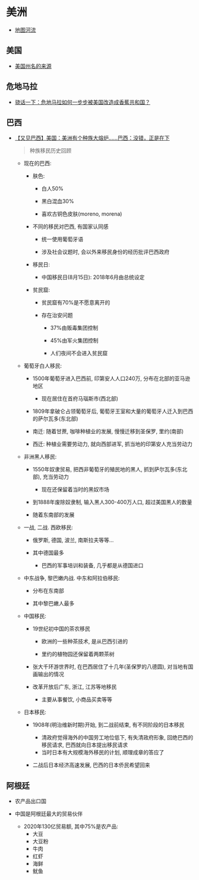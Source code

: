 # 美洲

- [地图河流](https://www.rivers.gov/louisiana.ph)

## 美国

- [美国州名的来源](https://www.bilibili.com/video/BV1sy4y1G7DU?spm_id_from=333.999.0.0)

## 危地马拉

- [骁话一下：危地马拉如何一步步被美国改造成香蕉共和国？](https://www.bilibili.com/video/BV12Z4y1g7G8?from=search&seid=10886247923757434513&spm_id_from=333.337.0.0)

## 巴西

- [【又见巴西】美国：美洲有个种族大熔炉……巴西：没错，正是在下](https://www.bilibili.com/video/BV11E41187gw/?spm_id_from=333.788.recommend_more_video.1)

    > 种族移民历史回顾

    - 现在的巴西:

        - 肤色:

            - 白人50%

            - 黑白混血30%

            - 喜欢古铜色皮肤(moreno, morena)

        - 不同的移民对巴西, 有国家认同感

            - 统一使用葡萄牙语

            - 涉及社会议题时, 会以外来移民身份的经历批评巴西政府

        - 移民日:

            - 中国移民日(8月15日): 2018年6月由总统设定

        - 贫民窟:

            - 贫民窟有70%是不愿意离开的

            - 存在治安问题

                - 37%由贩毒集团控制

                - 45%由军火集团控制

                - 人们夜间不会进入贫民窟

    - 葡萄牙白人移民:

        - 1500年葡萄牙进入巴西前, 印第安人人口240万, 分布在北部的亚马逊地区

            - 现在居住在首府马瑙斯市(西北部)

        - 1809年拿破仑占领葡萄牙后, 葡萄牙王室和大量的葡萄牙人迁入到巴西的萨尔瓦多(东北部)

        - 南迁: 随着甘蔗, 咖啡种植业的发展, 慢慢迁移到圣保罗, 里约(南部)

        - 西迁: 种植业需要劳动力, 就向西部进军, 抓当地的印第安人充当劳动力

    - 非洲黑人移民:

        - 1550年奴隶贸易, 把西非葡萄牙的殖民地的黑人, 抓到萨尔瓦多(东北部), 充当劳动力

            - 现在还保留着当时的黑奴市场

        - 到1888年废除奴隶制, 输入黑人300-400万人口, 超过美国黑人的数量

        - 随着东南部的发展

    - 一战, 二战. 西欧移民:

        - 俄罗斯, 德国, 波兰, 南斯拉夫等等...

        - 其中德国最多

            - 巴西的军事培训和装备, 几乎都是从德国进口

    - 中东战争, 黎巴嫩内战. 中东和阿拉伯移民:

        - 分布在东南部

        - 其中黎巴嫩人最多

    - 中国移民:

        - 19世纪初中国的茶农移民

            - 欧洲的一些种茶技术, 是从巴西引进的

            - 里约的植物园还保留着两颗茶树

        - 张大千环游世界时, 在巴西居住了十几年(圣保罗的八德圆), 对当地有国画输出的情况

        - 改革开放后广东, 浙江, 江苏等地移民

            - 主要从事餐饮, 小商品买卖等等

    - 日本移民:

        - 1908年(明治维新时期)开始, 到二战前结束, 有不同阶段的日本移民

            - 清政府觉得海外的中国劳工地位低下, 有失清政府形象, 回绝巴西的移民请求, 巴西就向日本提出移民请求
            - 当时日本有大规模海外移民的计划, 顺理成章的答应了

        - 二战后日本经济高速发展, 巴西的日本侨民希望回来

## 阿根廷

- 农产品出口国

- 中国是阿根廷最大的贸易伙伴

    - 2020年130亿贸易额, 其中75%是农产品:
        - 大豆
        - 大豆粉
        - 牛肉
        - 红虾
        - 海鲜
        - 鱿鱼
